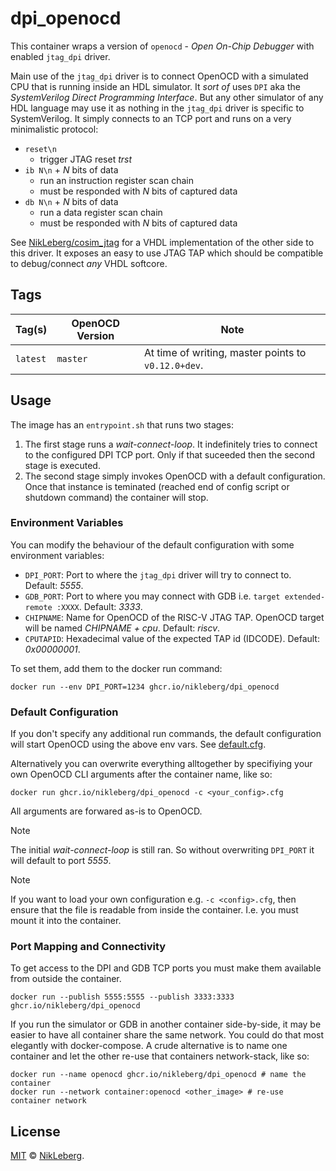 # dpi_openocd
This container wraps a version of `openocd` - _Open On-Chip Debugger_ with enabled `jtag_dpi` driver.

Main use of the `jtag_dpi` driver is to connect OpenOCD with a simulated CPU that is running inside an HDL simulator. It _sort of_ uses `DPI` aka the _SystemVerilog Direct Programming Interface_. But any other simulator of any HDL language may use it as nothing in the `jtag_dpi` driver is specific to SystemVerilog. It simply connects to an TCP port and runs on a very minimalistic protocol:
 - `reset\n`
    - trigger JTAG reset _trst_
 - `ib N\n` + _N_ bits of data
    - run an instruction register scan chain
    - must be responded with _N_ bits of captured data
 - `db N\n` + _N_ bits of data
    - run a data register scan chain
    - must be responded with _N_ bits of captured data

See [NikLeberg/cosim_jtag](https://github.com/NikLeberg/cosim_jtag) for a VHDL implementation of the other side to this driver. It exposes an easy to use JTAG TAP which should be compatible to debug/connect _any_ VHDL softcore.

## Tags
| Tag(s) | OpenOCD Version | Note |
|---|---|---|
| `latest` | `master` | At time of writing, master points to `v0.12.0+dev`. |

## Usage
The image has an `entrypoint.sh` that runs two stages:

1. The first stage runs a _wait-connect-loop_. It indefinitely tries to connect to the configured DPI TCP port. Only if that suceeded then the second stage is executed.
2. The second stage simply invokes OpenOCD with a default configuration. Once that instance is teminated (reached end of config script or shutdown command) the container will stop.

### Environment Variables
You can modify the behaviour of the default configuration with some environment variables:

- `DPI_PORT`: Port to where the `jtag_dpi` driver will try to connect to. Default: _5555_.
- `GDB_PORT`: Port to where you may connect with GDB i.e. `target extended-remote :XXXX`. Default: _3333_.
- `CHIPNAME`: Name for OpenOCD of the RISC-V JTAG TAP. OpenOCD target will be named _CHIPNAME + cpu_. Default: _riscv_.
- `CPUTAPID`: Hexadecimal value of the expected TAP id (IDCODE). Default: _0x00000001_.

To set them, add them to the docker run command:
```shell
docker run --env DPI_PORT=1234 ghcr.io/nikleberg/dpi_openocd
```

### Default Configuration
If you don't specify any additional run commands, the default configuration will start OpenOCD using the above env vars. See [default.cfg](./default.cfg).

Alternatively you can overwrite everything alltogether by specifiying your own OpenOCD CLI arguments after the container name, like so:
```shell
docker run ghcr.io/nikleberg/dpi_openocd -c <your_config>.cfg
```
All arguments are forwared as-is to OpenOCD.

> [!NOTE]
> The initial _wait-connect-loop_ is still ran. So without overwriting `DPI_PORT` it will default to port _5555_.

> [!NOTE]
> If you want to load your own configuration e.g. `-c <config>.cfg`, then ensure that the file is readable from inside the container. I.e. you must mount it into the container.

### Port Mapping and Connectivity
To get access to the DPI and GDB TCP ports you must make them available from outside the container.
```shell
docker run --publish 5555:5555 --publish 3333:3333 ghcr.io/nikleberg/dpi_openocd
```

If you run the simulator or GDB in another container side-by-side, it may be easier to have all container share the same network. You could do that most elegantly with docker-compose. A crude alternative is to name one container and let the other re-use that containers network-stack, like so:
```shell
docker run --name openocd ghcr.io/nikleberg/dpi_openocd # name the container
docker run --network container:openocd <other_image> # re-use container network
```

## License
[MIT](../LICENSE) © [NikLeberg](https://github.com/NikLeberg).
